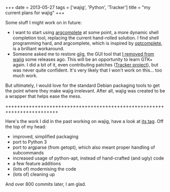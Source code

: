 +++
date = 2013-05-27
tags = ['wajig', 'Python', 'Tracker']
title = "my current plans for wajig"
+++

Some stuff I might work on in future:

-   I want to start using [argcomplete] at some point, a more dynamic
    shell completion tool, replacing the current hand-rolled solution. I
    find shell programming hard, and argcomplete, which is inspired by
    [optcomplete], is a brilliant workaround.
-   Someone asked me to restore gjig, the GUI tool that [I removed from
    wajig] some releases ago. This will be an opportunity to learn GTK+
    again. I did a bit of it, even contributing patches ([Tracker
    project]), but was never quite confident. It\'s very likely that I
    won\'t work on this\... too much work.

But ultimately, I would love for the standard Debian packaging tools to
get the point where they make wajig irrelevant. After all, wajig was
created to be a wrapper that helps ease the mess.

++++++++++++++++++++++++++++++++++++++++++++++++++++++++++++++++++++++++

Here\'s the work I did in the past working on wajig, have a look at [its
tag]. Off the top of my head:

-   improved, simplified packaging
-   port to Python 3
-   port to argparse (from getopt), which also meant proper handling of
    subcommands
-   increased usage of python-apt, instead of hand-crafted (and ugly)
    code
-   a few feature additions
-   (lots of) modernising the code
-   (lots of) cleaning up

And over 800 commits later, I am glad.

  [argcomplete]: https://github.com/kislyuk/argcomplete
  [optcomplete]: http://furius.ca/optcomplete/
  [I removed from wajig]: http://tshepang.net/wajig-21-released
  [Tracker project]: http://projects.gnome.org/tracker/
  [its tag]: http://tshepang.net/tags#wajig-ref
